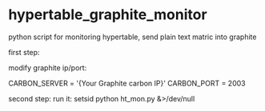 hypertable_graphite_monitor
===========================

python script for monitoring hypertable, send plain text matric into graphite


first step:

  modify graphite ip/port:
  
  
  CARBON_SERVER = '{Your Graphite carbon IP}'
  CARBON_PORT = 2003
  
  
second step:
  run it:
     setsid python ht_mon.py &>/dev/null
